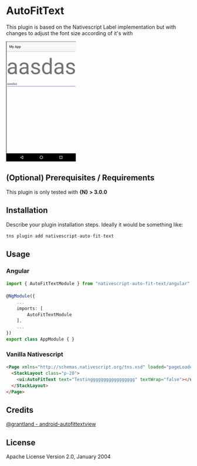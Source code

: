 # AutoFitText

This plugin is based on the Nativescript Label implementation but with changes to adjust the font size according of it's with

![Example Image](/assets/showoff.gif?raw=true)

## (Optional) Prerequisites / Requirements

This plugin is only tested with **{N} > 3.0.0**

## Installation

Describe your plugin installation steps. Ideally it would be something like:

```javascript
tns plugin add nativescript-auto-fit-text
```

## Usage 

### Angular	
```typescript
import { AutoFitTextModule } from "nativescript-auto-fit-text/angular"

@NgModule({
	...
    imports: [
        AutoFitTextModule
    ],
    ...
})
export class AppModule { }

```

### Vanilla Nativescript

```html
<Page xmlns="http://schemas.nativescript.org/tns.xsd" loaded="pageLoaded" class="page" xmlns:ui="nativescript-auto-fit-text">
  <StackLayout class="p-20">
    <ui:AutoFitText text="Testinggggggggggggggggg" textWrap="false"></ui:AutoFitText>
  </StackLayout>
</Page>
```

## Credits

[@grantland - android-autofittextview](https://github.com/grantland/android-autofittextview)
    
## License

Apache License Version 2.0, January 2004


